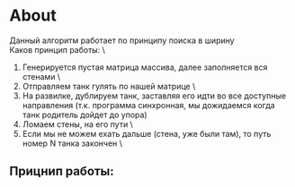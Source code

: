 # About

Данный алгоритм работает по принципу поиска в ширину \
Каков принцип работы: \

1. Генерируется пустая матрица массива, далее заполняется вся стенами \
2. Отправляем танк гулять по нашей матрице \
3. На развилке, дублируем танк, заставляя его идти во все доступные направления (т.к. программа синхронная, мы
   дожидаемся когда танк родитель дойдет до упора)
4. Ломаем стены, на его пути \
5. Если мы не можем ехать дальше (стена, уже были там), то путь номер N танка закончен \

## Прицнип работы:



